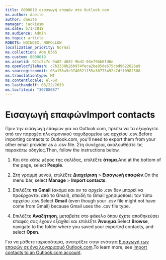 ```yaml
---
title: 8000019 εισαγωγή επαφών στο Outlook.com
ms.author: daeite
author: daeite
manager: jackiesm
ms.date: 5/1/2018
ms.audience: Admin
ms.topic: article
ROBOTS: NOINDEX, NOFOLLOW
localization_priority: Normal
ms.collection: Adm_O365
ms.custom: 8000019
ms.assetid: 921c5c7c-9a02-4682-9bd1-03ef9bb0fd6e
ms.openlocfilehash: c7b3338b26b974feca2be85de675cbd9622026a9
ms.sourcegitcommit: 03a156a9c9740521155a30775492c7dff0982588
ms.translationtype: MT
ms.contentlocale: el-GR
ms.lasthandoff: 03/22/2019
ms.locfileid: "30788087"
---
```

# <a name="import-contacts"></a><span data-ttu-id="5e697-102">Εισαγωγή επαφών</span><span class="sxs-lookup"><span data-stu-id="5e697-102">Import contacts</span></span>

<span data-ttu-id="5e697-103">Πριν την εισαγωγή επαφών για να Outlook.com, πρέπει να τα εξαγάγετε από τον παροχέα ηλεκτρονικού ταχυδρομείου ως αρχείου .csv.</span><span class="sxs-lookup"><span data-stu-id="5e697-103">Before importing contacts to Outlook.com, you'll need to export them from your other email provider as a .csv file.</span></span> <span data-ttu-id="5e697-104">Στη συνέχεια, ακολουθήστε τις παρακάτω οδηγίες.</span><span class="sxs-lookup"><span data-stu-id="5e697-104">Then, follow the instructions below.</span></span>
  
1. <span data-ttu-id="5e697-105">Και στο κάτω μέρος της σελίδας, επιλέξτε **άτομα**.</span><span class="sxs-lookup"><span data-stu-id="5e697-105">And at the bottom of the page, select **People**.</span></span> 
    
2. <span data-ttu-id="5e697-106">Στη γραμμή μενού, επιλέξτε **Διαχείριση** \> **Εισαγωγή επαφών**.</span><span class="sxs-lookup"><span data-stu-id="5e697-106">On the menu bar, select **Manage** \> **Import contacts**.</span></span> 
    
3. <span data-ttu-id="5e697-107">Επιλέξτε **το Gmail** (ακόμα και αν το αρχείο .csv δεν μπορεί να προέρχονται από το Gmail), επειδή το Gmail χρησιμοποιεί τον τύπο αρχείου .csv.</span><span class="sxs-lookup"><span data-stu-id="5e697-107">Select **Gmail** (even though your .csv file might not have come from Gmail) because Gmail uses the .csv file type.</span></span> 
    
4. <span data-ttu-id="5e697-108">Επιλέξτε **Αναζήτηση**, μεταβείτε στο φάκελο όπου έχετε αποθηκεύσει επαφές σας έχουν εξαχθεί και επιλέξτε **Άνοιγμα**.</span><span class="sxs-lookup"><span data-stu-id="5e697-108">Select **Browse**, navigate to the folder where you saved your exported contacts, and select **Open**.</span></span> 
    
<span data-ttu-id="5e697-109">Για να μάθετε περισσότερα, ανατρέξτε στην ενότητα [Εισαγωγή των επαφών σε ένα λογαριασμό Outlook.com](https://go.microsoft.com/fwlink/p/?linkid=873136).</span><span class="sxs-lookup"><span data-stu-id="5e697-109">To learn more, see [Import contacts to an Outlook.com account](https://go.microsoft.com/fwlink/p/?linkid=873136).</span></span>
  

